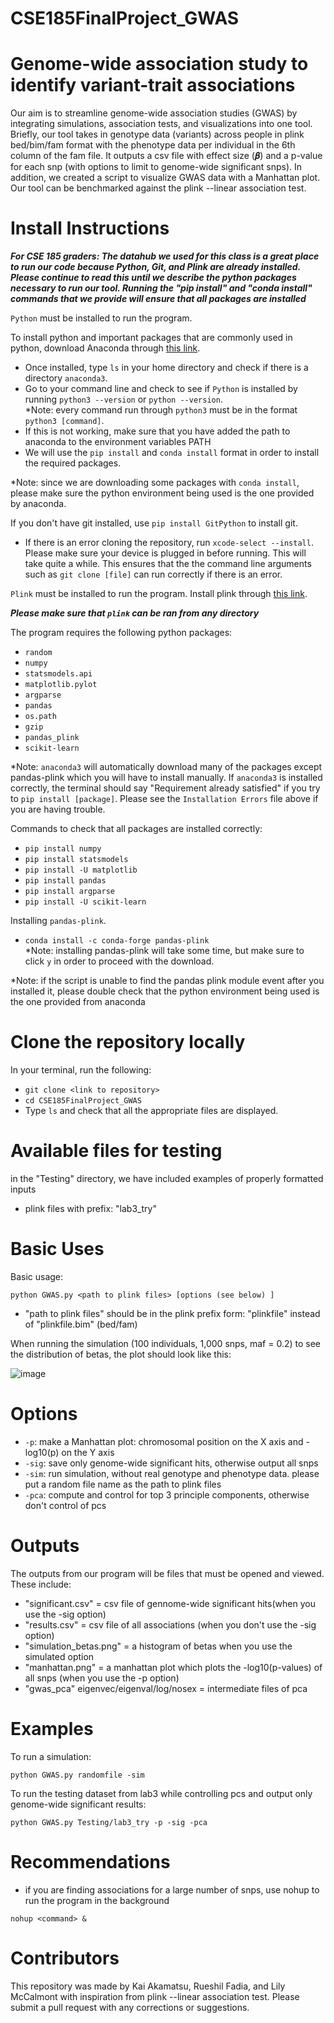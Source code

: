 # CSE185FinalProject_GWAS

# Genome-wide association study to identify variant-trait associations
Our aim is to streamline genome-wide association studies (GWAS) by integrating simulations, association tests, and visualizations into one tool. Briefly, our tool takes in genotype data (variants) across people in plink bed/bim/fam format with the phenotype data per individual in the 6th column of the fam file. It outputs a csv file with effect size (𝜷) and a p-value for each snp (with options to limit to genome-wide significant snps). In addition, we created a script to visualize GWAS data with a Manhattan plot. Our tool can be benchmarked against the plink --linear association test.

# Install Instructions 

***For CSE 185 graders: The datahub we used for this class is a great place to run our code because Python, Git, and Plink are already installed. Please continue to read this until we describe the python packages necessary to run our tool. Running the "pip install" and "conda install" commands that we provide will ensure that all packages are installed***

`Python` must be installed to run the program. 

To install python and important packages that are commonly used in python, download Anaconda through [this link](https://www.anaconda.com/download).
- Once installed, type `ls` in your home directory and check if there is a directory `anaconda3`.
- Go to your command line and check to see if `Python` is installed by running `python3 --version` or `python --version`.  
*Note: every command run through `python3` must be in the format `python3 [command]`.
- If this is not working, make sure that you have added the path to anaconda to the environment variables PATH
- We will use the `pip install` and `conda install` format in order to install the required packages.

*Note: since we are downloading some packages with `conda install`, please make sure the python environment being used is the one provided by anaconda.

If you don't have git installed, use `pip install GitPython` to install git.

- If there is an error cloning the repository, run `xcode-select --install`. Please make sure your device is plugged in before running. This will take quite a while. This ensures that the the command line arguments such as `git clone [file]` can run correctly if there is an error. 

`Plink` must be installed to run the program. 
Install plink through [this link](https://www.cog-genomics.org/plink/).

***Please make sure that `plink` can be ran from any directory***

The program requires the following python packages:
- `random`
- `numpy`
- `statsmodels.api`
- `matplotlib.pylot`
- `argparse`
- `pandas`
- `os.path`
- `gzip`
- `pandas_plink`
- `scikit-learn`
  
*Note: `anaconda3` will automatically download many of the packages except pandas-plink which you will have to install manually. If `anaconda3` is installed correctly, the terminal should say "Requirement already satisfied" if you try to `pip install [package]`.
Please see the `Installation Errors` file above if you are having trouble. 

Commands to check that all packages are installed correctly:  
- `pip install numpy`  
- `pip install statsmodels`  
- `pip install -U matplotlib`  
- `pip install pandas`  
- `pip install argparse`  
- `pip install -U scikit-learn` 

Installing `pandas-plink`.
- `conda install -c conda-forge pandas-plink`   
*Note: installing pandas-plink will take some time, but make sure to click `y` in order to proceed with the download.

*Note: if the script is unable to find the pandas plink module event after you installed it, please double check that the python environment being used is the one provided from anaconda

# Clone the repository locally
In your terminal, run the following:
- `git clone <link to repository>`
- `cd CSE185FinalProject_GWAS`
- Type `ls` and check that all the appropriate files are displayed.

# Available files for testing
in the "Testing" directory, we have included examples of properly formatted inputs
- plink files with prefix: "lab3_try"

# Basic Uses
Basic usage:

`python GWAS.py <path to plink files> [options (see below) ] `

- "path to plink files" should be in the plink prefix form: "plinkfile" instead of "plinkfile.bim" (bed/fam)

When running the simulation (100 individuals, 1,000 snps, maf = 0.2) to see the distribution of betas, the plot should look like this:  

![image](https://github.com/Lily-McCalmont/CSE185FinalProject_GWAS/assets/134024621/5fc22cdc-263d-48c5-8fbc-7363074e7e16) 

# Options
- `-p`: make a Manhattan plot: chromosomal position on the X axis and -log10(p) on the Y axis
- `-sig`: save only genome-wide significant hits, otherwise output all snps
- `-sim`: run simulation, without real genotype and phenotype data. please put a random file name as the path to plink files
- `-pca`: compute and control for top 3 principle components, otherwise don't control of pcs

# Outputs
The outputs from our program will be files that must be opened and viewed. These include:
- "significant.csv" = csv file of gennome-wide significant hits(when you use the -sig option)
- "results.csv" = csv file of all associations (when you don't use the -sig option)
- "simulation_betas.png" = a histogram of betas when you use the simulated option
- "manhattan.png" = a manhattan plot which plots the -log10(p-values) of all snps (when you use the -p option)
- "gwas_pca" eigenvec/eigenval/log/nosex = intermediate files of pca   
  
# Examples 
To run a simulation: 

`python GWAS.py randomfile -sim`
  
To run the testing dataset from lab3 while controlling pcs and output only genome-wide significant results:

`python GWAS.py Testing/lab3_try -p -sig -pca`
  
# Recommendations
- if you are finding associations for a large number of snps, use nohup to run the program in the background

`nohup <command> &`
  
# Contributors
This repository was made by Kai Akamatsu, Rueshil Fadia, and Lily McCalmont with inspiration from plink --linear association test.
Please submit a pull request with any corrections or suggestions.
